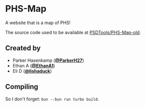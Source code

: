 # PHS-Map

A website that is a map of PHS!

The source code used to be available at [PSDTools/PHS-Map-old](https://github.com/PSDTools/PHS-Map-old/).

## Created by

- Parker Hasenkamp ([**@ParkerH27**](https://github.com/ParkerH27))
- Ethan A ([**@EthanA1**](https://github.com/EthanA1))
- Eli D ([**@lishaduck**](https://github.com/lishaduck))

## Compiling

So I don't forget: `bun --bun run turbo build`.
